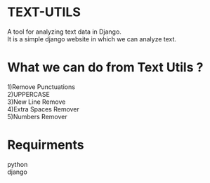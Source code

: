 # TEXT-UTILS
A tool for analyzing text data in Django.<br>
It is a simple django website in which we can analyze text.

# What we can do from Text Utils ?
1)Remove Punctuations<br>
2)UPPERCASE<br>
3)New Line Remove<br>
4)Extra Spaces Remover<br>
5)Numbers Remover<br>

# Requirments
python <br>
django
